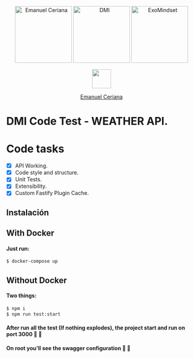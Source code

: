 <p align="center">
  <img class="p-10" src="https://media-exp1.licdn.com/dms/image/C5603AQGk_vadwKppIQ/profile-displayphoto-shrink_800_800/0/1621523448391?e=1655942400&v=beta&t=RG4Kl5pyAPVSuIH3AeVKi1dBLwo6IPl2FO0UfnlhTIg" width="150" alt="Emanuel Ceriana" />
  <a class="p-10" href="https://dminc.com/"><img color="white" src="https://dminc.com/wp-content/uploads/2022/02/Main-DMI-logo-no-tagline.svg" width="150" alt="DMI" /></a>
  <a class="p-10" href="https://crm.exomindset.co/es_AR/"><img src="https://crm.exomindset.co/web/image/website/1/logo/Exo%20Mindset?unique=c4cc613" width="150" height="150" alt="ExoMindset" /></a>
</p>

<p align="center" margin="0"><img src="https://i0.wp.com/www.owlishcommunications.com/thewisdomzone/wp-content/uploads/LINKEDIN-LOGO-2-Animated-Pulsating.gif?fit=500%2C500&ssl=1" width="50"></img></p>
<p align="center"><a href="https://www.linkedin.com/in/emanuelceriana/"> Emanuel Ceriana</a></p>


# DMI Code Test - WEATHER API.

# Code tasks

- [x] API Working.
- [x] Code style and structure.
- [x] Unit Tests.
- [x] Extensibility.
- [x] Custom Fastify Plugin Cache.

## Instalación

## With Docker

#### Just run:

```bash
$ docker-compose up
```

## Without Docker

#### Two things:

```bash
$ npm i
$ npm run test:start
```

#### After run all the test (If nothing explodes), the project start and run on port 3000 💪 💪
#### On root you'll see the swagger configuration 👀 👀


